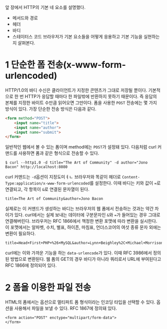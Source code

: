 앞 장에서 HTTP의 기본 네 요소를 설명했다.
- 메서드와 경로
- 헤더
- 바디
- 스테이터스 코드
브라우저가 기본 요소들을 어떻게 응용하고 기본 기능을 실현하는지 살펴본다.
# 1 단순한 폼 전송(x-www-form-urlencoded)
HTTP/1.0의 바디 수신은 클라이언트가 지정한 콘텐츠가 그대로 저장될 뿐이다. 기본적으로 한 번 HTTP가 응답할 때마다 한 파일밖에 반환하지 못하기 때문이다. 즉 응답의 본체를 지정한 바이트 수만큼 읽어오면 그만이다. 
폼을 사용한 `POST` 전송에는 몇 가지 방식이 있다. 가장 단순한 전송 방식은 다음과 같다.
```HTML
<form method="POST">
	<input name="title">
	<input name="author">
	<input name="submit">
</form>
```
일반적인 웹에서 볼 수 있는 폼이며 method에는 `POST`가 설정돼 있다. 다음처럼 curl 커맨드를 사용하면 폼과 같은 형식으로 전송할 수 있다.
```shell
$ curl --http1.0 -d title="The Art of Community" -d author="Jono Bacon" http://localhost:8080
```
curl 커맨드는 `-d`옵션이 지정도미ㅕㄴ 브라우저와 똑같이 헤더로 `Content-Type:application/x-www-form-urlencoded`를 설정한다. 이때 바디는 키와 값이 `=`로 연결되고, 각 항목이 `&`로 연결된 문자열이 된다.
```
title=The Art of Community&author=Jono Bacon
```
실제로는 이 커맨드가 생성하는 바디는 브라우저의 웹 폼에서 전송하는 것과는 약간 차이가 있다. curl에서는 실제 보내는 데이터에 구분문자인 `&`와 `=`가 들어있는 경우 그대로 연결해버린다. 브라우저는 RFC 1866에서 책정한 변환 포맷에 따라 변환을 실시한다. 이 포맷에서는 알파벳, 수치, 별표, 하이픈, 마침표, 언더스코어의 여섯 종류 문자 외에는 변환이 필요하다.
```
title=Head+First+PHP+%26+MySQL&author=Lynn+Beighley%2C+Michael+Morrison
```
curl에는 이와 가까운 기능을 하는 `data-urlencode`가 있다. 이때 RFC 3986에서 정의된 방법으로 변환된다.
웸 폼의 GET의 경우 바디가 아니라 쿼리로서 URL에 부여된다고 RFC 1866에 정의되어 있다.

# 2 폼을 이용한 파일 전송
HTML의 폼에서는 옵션으로 멀티파트 폼 형식이라는 인코딩 타입을 선택할 수 있다. 옵션을 사용해서 파일을 보낼 수 있다. RFC 1867에 정의돼 있다. 
```
<form action="POST" enctype="multipart/form-data">
</form>
```
